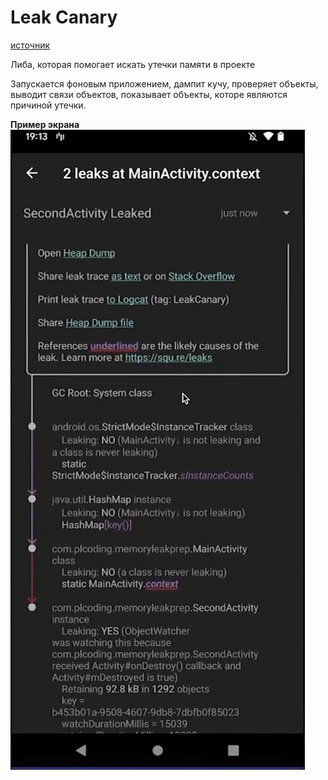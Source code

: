 # Leak Canary

[источник](https://www.youtube.com/watch?v=VvkRe9vP5Oc)

Либа, которая помогает искать утечки памяти в проекте 

Запускается фоновым приложением, дампит кучу, проверяет объекты, выводит связи объектов, показывает объекты, которе являются причиной утечки.

**Пример экрана**
![](./images/leak_canary_example.png)